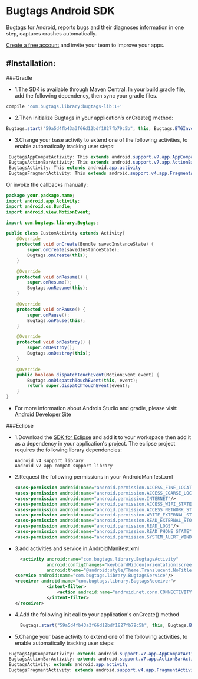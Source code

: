 Bugtags Android SDK
===================
[Bugtags] for Android, reports bugs and their diagnoses information in one step, captures crashes automatically.

[Create a free account](http://bugtag.com/) and invite your team to improve your apps.

#Installation:
-----
###Gradle
- 1.The SDK is available through Maven Central. In your build.gradle file, add the following dependency, then sync your gradle files.
```gradle
compile 'com.bugtags.library:bugtags-lib:1+'
```
- 2.Then initialize Bugtags in your application’s onCreate() method:
```java
Bugtags.start("59a5d4fb43a3f66d12bdf1827fb79c5b", this, Bugtags.BTGInvocationEventBubble);
```
- 3.Change your base activity to extend one of the following activities, to enable automatically tracking user steps:
```java
 BugtagsAppCompatActivity: This extends android.support.v7.app.AppCompatActivity
 BugtagsActionBarActivity: This extends android.support.v7.app.ActionBarActivity
 BugtagsActivity: This extends android.app.activity
 BugtagsFragmentActivity: This extends android.support.v4.app.FragmentActivity
```
  Or invoke the callbacks manually:
  ```java
  package your.package.name;
  import android.app.Activity;
  import android.os.Bundle;
  import android.view.MotionEvent;

  import com.bugtags.library.Bugtags;

  public class CustomActivity extends Activity{
      @Override
      protected void onCreate(Bundle savedInstanceState) {
          super.onCreate(savedInstanceState);
          Bugtags.onCreate(this);
      }

      @Override
      protected void onResume() {
          super.onResume();
          Bugtags.onResume(this);
      }

      @Override
      protected void onPause() {
          super.onPause();
          Bugtags.onPause(this);
      }

      @Override
      protected void onDestroy() {
          super.onDestroy();
          Bugtags.onDestroy(this);
      }

      @Override
      public boolean dispatchTouchEvent(MotionEvent event) {
          Bugtags.onDispatchTouchEvent(this, event);
          return super.dispatchTouchEvent(event);
      }
  }
  ```
- For more information about Androis Studio and gradle, please visit: [Android Developer Site]

###Eclipse
- 1.Download the [SDK for Eclipse] and add it to your workspace then add it as a dependency in your application's project. The eclipse project requires the following library dependencies:

  ```
  Android v4 support library
  Android v7 app compat support library
  ```
- 2.Request the following permissions in your AndroidManifest.xml

  ```xml
  <uses-permission android:name="android.permission.ACCESS_FINE_LOCATION"/>
  <uses-permission android:name="android.permission.ACCESS_COARSE_LOCATION"/>
  <uses-permission android:name="android.permission.INTERNET"/>
  <uses-permission android:name="android.permission.ACCESS_WIFI_STATE"/>
  <uses-permission android:name="android.permission.ACCESS_NETWORK_STATE"/>
  <uses-permission android:name="android.permission.WRITE_EXTERNAL_STORAGE" />
  <uses-permission android:name="android.permission.READ_EXTERNAL_STORAGE" />
  <uses-permission android:name="android.permission.READ_LOGS"/>
  <uses-permission android:name="android.permission.READ_PHONE_STATE"/>
  <uses-permission android:name="android.permission.SYSTEM_ALERT_WINDOW"/>
  ```
- 3.add activities and service in AndroidManifest.xml

  ```xml
    <activity android:name="com.bugtags.library.BugtagsActivity"
              android:configChanges="keyboardHidden|orientation|screenSize"
              android:theme="@android:style/Theme.Translucent.NoTitleBar.Fullscreen"/>
  <service android:name="com.bugtags.library.BugtagsService"/>
  <receiver android:name="com.bugtags.library.BugtagsReceiver">
              <intent-filter>
                  <action android:name="android.net.conn.CONNECTIVITY_CHANGE"/>
              </intent-filter>
  </receiver>
  ```
- 4.Add the following init call to your application's onCreate() method

  ```java
    Bugtags.start("59a5d4fb43a3f66d12bdf1827fb79c5b", this, Bugtags.BTGInvocationEventBubble);
  ```
- 5.Change your base activity to extend one of the following activities, to enable automatically tracking user steps:
```java
 BugtagsAppCompatActivity: extends android.support.v7.app.AppCompatActivity
 BugtagsActionBarActivity: extends android.support.v7.app.ActionBarActivity
 BugtagsActivity: extends android.app.activity
 BugtagsFragmentActivity: extends android.support.v4.app.FragmentActivity
```

[SDK for Eclipse]:https://github.com/bugtags/Bugtags-Android-Eclipse
[Bugtags]:http://github.com
[Android Developer Site]:http://developer.android.com/tools/studio/index.html
